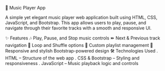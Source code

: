 🎵 Music Player App

A simple yet elegant music player web application built using HTML, CSS, JavaScript, and Bootstrap. This app allows users to play, pause, and navigate through their favorite tracks with a smooth and responsive UI.

✨ Features
🎶 Play, Pause, and Stop music controls
⏩ Next & Previous track navigation
🔄 Loop and Shuffle options
📂 Custom playlist management
🎨 Responsive and stylish Bootstrap-powered design
🛠️ Technologies Used
. HTML – Structure of the web app
. CSS & Bootstrap – Styling and responsiveness
. JavaScript – Music playback logic and controls
